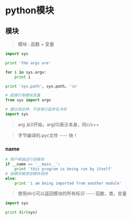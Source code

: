 python模块
==========

## 模块

> 模块 : 函数 + 变量

```py
import sys

print 'the args are'

for i in sys.argv:
	print i

print 'sys.path', sys.path, '\n'
```

```py
# 直接引用模块变量
from sys import argv

# 建议用这种，不容易引起命名冲突
import sys
```

> arg 从0开始，arg[0]表示本身，同c/c++

> 字节编译的.pyc文件 ---- 快！


### __name__

```py
# 用户单独运行该模块
if __name == '__main__':
	print 'this program is being run by itself'
# 该模块被其他模块调用
else:
	print 'i am being imported from another module'
```

> 使用dir()可以返回模块的所有标识 ---- 函数，类，变量

```py
import sys

print dir(sys)
```


